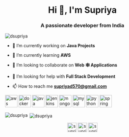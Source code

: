 <h1 align="center">Hi 👋, I'm Supriya</h1>
<h3 align="center">A passionate developer from India</h3>

<p align="left"> <img src="https://komarev.com/ghpvc/?username=dsupriya" alt="dsupriya" /> </p>

- 🔭 I’m currently working on **Java Projects**

- 🌱 I’m currently learning **AWS**

- 👯 I’m looking to collaborate on **Web 🕸 Applications**

- 🤝 I’m looking for help with **Full Stack Development**

- 📫 How to reach me **supriyad570@gmail.com**

<p align="left"><img src="https://devicons.github.io/devicon/devicon.git/icons/amazonwebservices/amazonwebservices-original-wordmark.svg" alt="aws" width="40" height="40"/> <img src="https://devicons.github.io/devicon/devicon.git/icons/docker/docker-original-wordmark.svg" alt="docker" width="40" height="40"/> <img src="https://devicons.github.io/devicon/devicon.git/icons/java/java-original-wordmark.svg" alt="java" width="40" height="40"/> <img src="https://www.vectorlogo.zone/logos/jenkins/jenkins-icon.svg" alt="jenkins" width="40" height="40"/> <img src="https://devicons.github.io/devicon/devicon.git/icons/mongodb/mongodb-original-wordmark.svg" alt="mongodb" width="40" height="40"/> <img src="https://devicons.github.io/devicon/devicon.git/icons/mysql/mysql-original-wordmark.svg" alt="mysql" width="40" height="40"/> <img src="https://devicons.github.io/devicon/devicon.git/icons/python/python-original.svg" alt="python" width="40" height="40"/> <img src="https://www.vectorlogo.zone/logos/springio/springio-icon.svg" alt="spring" width="40" height="40"/></p><p><img align="left" src="https://github-readme-stats.vercel.app/api/top-langs/?username=dsupriya&layout=compact&hide=html" alt="dsupriya" /></p>

<p>&nbsp;<img align="center" src="https://github-readme-stats.vercel.app/api?username=dsupriya&show_icons=true" alt="dsupriya" /></p>

<p align="center">
<a href="https://linkedin.com/in/supriya-dhavalshankh" target="blank"><img align="center" src="https://cdn.jsdelivr.net/npm/simple-icons@3.0.1/icons/linkedin.svg" alt="supriya-dhavalshankh" height="30" width="30" /></a>
<a href="https://fb.com/supriya dhavalshankh" target="blank"><img align="center" src="https://cdn.jsdelivr.net/npm/simple-icons@3.0.1/icons/facebook.svg" alt="supriya dhavalshankh" height="30" width="30" /></a>
<a href="https://instagram.com/supriya_dhavalshankh" target="blank"><img align="center" src="https://cdn.jsdelivr.net/npm/simple-icons@3.0.1/icons/instagram.svg" alt="supriya_dhavalshankh" height="30" width="30" /></a>
</p>

